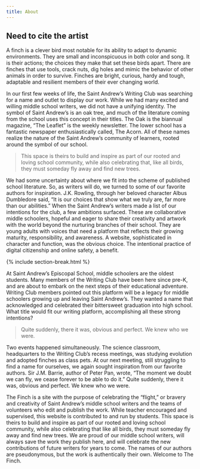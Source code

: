 ```yaml
---
title: About
---
```


## Need to cite the artist

A finch is a clever bird most notable for its ability to adapt to dynamic environments. They are small and inconspicuous in both color and song. It is their actions; the choices they make that set these birds apart. There are finches that use tools, crack nuts, dig holes and mimic the behavior of other animals in order to survive. Finches are bright, curious, hardy and tough, adaptable and resilient members of their ever changing world.

In our first few weeks of life, the Saint Andrew’s Writing Club was searching for a name and outlet to display our work. While we had many excited and willing middle school writers, we did not have a unifying identity. The symbol of Saint Andrew’s is an oak tree, and much of the literature coming from the school uses this concept in their titles. The Oak is the biannual magazine, “The Leaflet” is the weekly newsletter. The lower school has a fantastic newspaper enthusiastically called, The Acorn. All of these names realize the nature of the Saint Andrew’s community of learners, rooted around the symbol of our school.

> This space is theirs to build and inspire as part of our rooted and loving school community, while also celebrating that, like all birds, they must someday fly away and find new trees.

We had some uncertainty about where we fit into the scheme of published school literature. So, as writers will do, we turned to some of our favorite authors for inspiration. J.K. Rowling, through her beloved character Albus Dumbledore said, “It is our choices that show what we truly are, far more than our abilities.” When the Saint Andrew’s writers made a list of our intentions for the club, a few ambitions surfaced. These are collaborative middle schoolers, hopeful and eager to share their creativity and artwork with the world beyond the nurturing branches of their school. They are young adults with voices that need a platform that reflects their growing maturity, responsibility, and awareness. A website, sophisticated in character and function, was the obvious choice. The intentional practice of digital citizenship and online safety, a benefit.

{% include section-break.html %}

At Saint Andrew’s Episcopal School, middle schoolers are the oldest students. Many members of the Writing Club have been here since pre-K, and are about to embark on the next steps of their educational adventure. Writing Club members pointed out this platform will be a legacy for middle schoolers growing up and leaving Saint Andrew’s. They wanted a name that acknowledged and celebrated their bittersweet graduation into high school. What title would fit our writing platform, accomplishing all these strong intentions?

> Quite suddenly, there it was, obvious and perfect. We knew who we were.

Two events happened simultaneously. The science classroom, headquarters to the Writing Club’s recess meetings, was studying evolution and adopted finches as class pets. At our next meeting, still struggling to find a name for ourselves, we again sought inspiration from our favorite authors. Sir J.M. Barrie, author of Peter Pan, wrote, “The moment we doubt we can fly, we cease forever to be able to do it.” Quite suddenly, there it was, obvious and perfect. We knew who we were.

The Finch is a site with the purpose of celebrating the “flight,” or bravery and creativity of Saint Andrew’s middle school writers and the teams of volunteers who edit and publish the work. While teacher encouraged and supervised, this website is contributed to and run by students. This space is theirs to build and inspire as part of our rooted and loving school community, while also celebrating that like all birds, they must someday fly away and find new trees. We are proud of our middle school writers, will always save the work they publish here, and will celebrate the new contributions of future writers for years to come. The names of our authors are pseudonymous, but the work is authentically their own. Welcome to The Finch.
